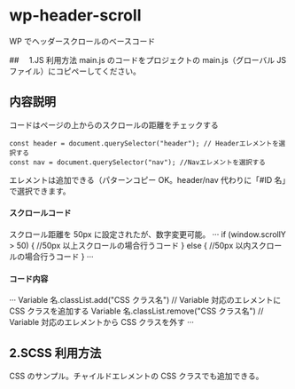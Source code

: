 # wp-header-scroll

WP でヘッダースクロールのベースコード

##　 1.JS 利用方法
main.js のコードをプロジェクトの main.js（グローバル JS ファイル）にコピペーしてください。

## 内容説明

コードはページの上からのスクロールの距離をチェックする

```
const header = document.querySelector("header"); // Headerエレメントを選択する
const nav = document.querySelector("nav"); //Navエレメントを選択する
```

エレメントは追加できる（パターンコピー OK。header/nav 代わりに「#ID 名」で選択できます。

#### スクロールコード

スクロール距離を 50px に設定されたが、数字変更可能。
···
if (window.scrollY > 50) {
//50px 以上スクロールの場合行うコード
} else {
//50px 以内スクロールの場合行うコード
}
···

#### コード内容

···
Variable 名.classList.add("CSS クラス名") // Variable 対応のエレメントに CSS クラスを追加する
Variable 名.classList.remove("CSS クラス名") // Variable 対応のエレメントから CSS クラスを外す
···

## 2.SCSS 利用方法

CSS のサンプル。チャイルドエレメントの CSS クラスでも追加できる。
